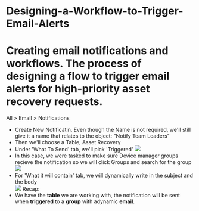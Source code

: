 # Designing-a-Workflow-to-Trigger-Email-Alerts
#  Creating email notifications and workflows. The process of designing a flow to trigger email alerts for high-priority asset recovery requests.
All > Email > Notifications <br>
- Create New Notificatin. Even though the Name is not required, we'll still give it a name that relates to the object: "Notify Team Leaders" <br>
- Then we'll choose a Table, Asset Recovery
- Under 'What To Send' tab, we'll pick 'Triggered'
  ![](https://github.com/CodeWithLuwam/Designing-a-Workflow-to-Trigger-Email-Alerts/blob/main/Images/Notification%20Name%20and%20When%20to%20Send%20tab.png?raw=true)
- In this case, we were tasked to make sure Device manager groups recieve the notification so we will click Groups and search for the group <br>
![](https://github.com/CodeWithLuwam/Designing-a-Workflow-to-Trigger-Email-Alerts/blob/main/Images/Who%20will%20Recieve%20notification.png?raw=true)
- For 'What it will contain' tab, we will dynamically write in the subject and the body <br>
  ![](https://github.com/CodeWithLuwam/Designing-a-Workflow-to-Trigger-Email-Alerts/blob/main/Images/Dynamic%20Notification%20Email.png?raw=true)
  Recap: <br>
- We have the **table** we are working with, the notification will be sent when **triggered** to a **group** with adynamic **email**. <br>

